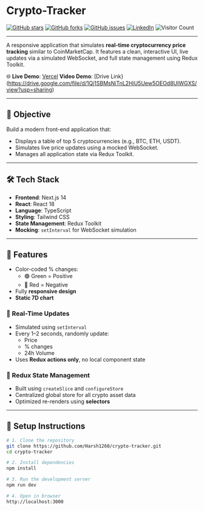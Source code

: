 # Crypto-Tracker

[![GitHub stars](https://img.shields.io/github/stars/Harsh1260/crypto-tracker?style=social)](https://github.com/Harsh1260/crypto-tracker/stargazers)
[![GitHub forks](https://img.shields.io/github/forks/Harsh1260/crypto-tracker?style=social)](https://github.com/Harsh1260/crypto-tracker/network/members)
[![GitHub issues](https://img.shields.io/github/issues/Harsh1260/crypto-tracker)](https://github.com/Harsh1260/crypto-tracker/issues)
[![LinkedIn](https://img.shields.io/badge/Connect-Harsh%20Jain-blue?logo=linkedin)](https://www.linkedin.com/in/harsh-jain-b071b424a/)
![Visitor Count](https://komarev.com/ghpvc/?username=Harsh1260&label=Profile%20views&color=0e75b6&style=flat)

---

A responsive application that simulates **real-time cryptocurrency price tracking** similar to CoinMarketCap. It features a clean, interactive UI, live updates via a simulated WebSocket, and full state management using Redux Toolkit.

🌐 **Live Demo**: [Vercel](https://crypto-tracker-gilt-alpha.vercel.app/)
**Video Demo**: [Drive Link}(https://drive.google.com/file/d/1Qj1SBMsNiTnL2HiU5Uew5OEOd8UIWGXS/view?usp=sharing)

---

## 🎯 Objective

Build a modern front-end application that:
- Displays a table of top 5 cryptocurrencies (e.g., BTC, ETH, USDT).
- Simulates live price updates using a mocked WebSocket.
- Manages all application state via Redux Toolkit.

---

## 🛠️ Tech Stack

- **Frontend**: Next.js 14
- **React**: React 18
- **Language**: TypeScript
- **Styling**: Tailwind CSS
- **State Management**: Redux Toolkit
- **Mocking**: `setInterval` for WebSocket simulation

---

## 🧱 Features

- Color-coded % changes:
  - 🟢 Green = Positive
  - 🔴 Red = Negative
- Fully **responsive design**
- **Static 7D chart**

### 🔄 Real-Time Updates
- Simulated using `setInterval`
- Every 1–2 seconds, randomly update:
  - Price
  - % changes
  - 24h Volume
- Uses **Redux actions only**, no local component state

### 🧠 Redux State Management
- Built using `createSlice` and `configureStore`
- Centralized global store for all crypto asset data
- Optimized re-renders using **selectors**

---

## 🚀 Setup Instructions

```bash
# 1. Clone the repository
git clone https://github.com/Harsh1260/crypto-tracker.git
cd crypto-tracker

# 2. Install dependencies
npm install

# 3. Run the development server
npm run dev

# 4. Open in browser
http://localhost:3000
